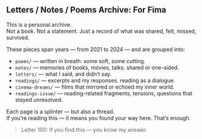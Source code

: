 ## Letters / Notes / Poems Archive: For Fima

This is a personal archive.  
Not a book. Not a statement. Just a record of what was shared, felt, missed, survived.

These pieces span years — from 2021 to 2024 — and are grouped into:

- `poems/` — written in breath. some soft, some cutting.  
- `notes/` — memories of books, movies, talks. shared or one-sided.  
- `letters/` — what I said, and didn’t say.  
- `readings/` — excerpts and my responses. reading as a dialogue.  
- `cinema-dreams/` — films that mirrored or echoed my inner world.  
- `readings-issue/` — reading-related fragments, tensions, questions that stayed unresolved.

Each page is a splinter — but also a thread.  
If you’re reading this — it means you found your way here. That’s enough.

> Letter 100: If you find this — you know my answer.
